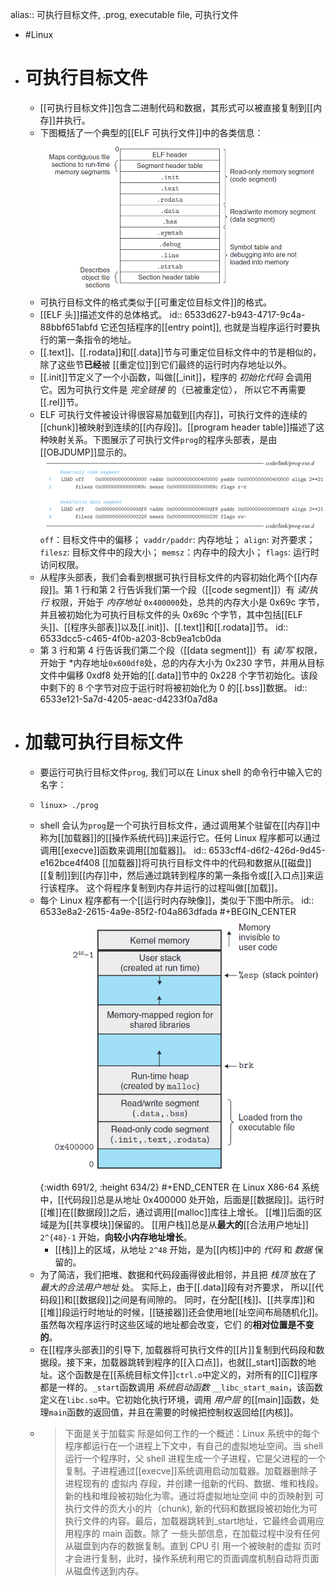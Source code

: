alias:: 可执行目标文件, .prog, executable file, 可执行文件

- #Linux
- # 可执行目标文件
	- [[可执行目标文件]]包含二进制代码和数据，其形式可以被直接复制到[[内存]]并执行。
	- 下图概括了一个典型的[[ELF 可执行文件]]中的各类信息：
	  ![image.png](../assets/image_1697895229975_0.png)
	- 可执行目标文件的格式类似于[[可重定位目标文件]]的格式。
	- [[ELF 头]]描述文件的总体格式。
	  id:: 6533d627-b943-4717-9c4a-88bbf651abfd
	  它还包括程序的[[entry point]], 也就是当程序运行时要执行的第一条指令的地址。
	- [[.text]]、[[.rodata]]和[[.data]]节与可重定位目标文件中的节是相似的，除了这些节**已经**被
	  [[重定位]]到它们最终的运行时内存地址以外。
	- [[.init]]节定义了一个小函数，叫做[[_init]]，程序的 *初始化代码* 会调用它。因为可执行文件是 *完全链接* 的（已被重定位）， 所以它不再需要[[.rel]]节。
	- ELF 可执行文件被设计得很容易加载到[[内存]]，可执行文件的连续的[[chunk]]被映射到连续的[[内存段]]。[[program header table]]描述了这种映射关系。下图展示了可执行文件`prog`的程序头部表，是由[[OBJDUMP]]显示的。
	  ![image.png](../assets/image_1697897288714_0.png)
	  `off`：目标文件中的偏移；
	  `vaddr/paddr`: 内存地址； 
	  `align`: 对齐要求；
	  `filesz`: 目标文件中的段大小；
	  `memsz`：内存中的段大小；
	  `flags`: 运行时访问权限。
	- 从程序头部表，我们会看到根据可执行目标文件的内容初始化两个[[内存段]]。第 1 行和第 2 行告诉我们第一个段（[[code segment]]）有 *读/执行* 权限，开始于 *内存地址* `0x400000`处，总共的内存大小是 0x69c 字节，并且被初始化为可执行目标文件的头 0x69c 个字节，其中包括[[ELF 头]]、[[程序头部表]]以及[[.init]]、[[.text]]和[[.rodata]]节。
	  id:: 6533dcc5-c465-4f0b-a203-8cb9ea1cb0da
	- 第 3 行和第 4 行告诉我们第二个段（[[data segment]]）有 *读/写* 权限，开始于 *内存地址`0x600df8`处，总的内存大小为 0x230 字节，并用从目标文件中偏移 0xdf8 处开始的[[.data]]节中的 0x228 个字节初始化。该段中剩下的 8 个字节对应于运行时将被初始化为 0 的[[.bss]]数据。
	  id:: 6533e121-5a7d-4205-aeac-d4233f0a7d8a
- # 加载可执行目标文件
	- 要运行可执行目标文件`prog`, 我们可以在 Linux shell 的命令行中输入它的名字：
	- ``` shell
	  linux> ./prog
	  ```
	- shell 会认为`prog`是一个可执行目标文件，通过调用某个驻留在[[内存]]中称为[[加载器]]的[[操作系统代码]]来运行它。任何 Linux 程序都可以通过调用[[execve]]函数来调用[[加载器]]。
	  id:: 6533cff4-d6f2-426d-9d45-e162bce4f408
	  [[加载器]]将可执行目标文件中的代码和数据从[[磁盘]][[复制]]到[[内存]]中，然后通过跳转到程序的第一条指令或[[入口点]]来运行该程序。
	  这个将程序复制到内存并运行的过程叫做[[加载]]。
	- 每个 Linux 程序都有一个[[运行时内存映像]]，类似于下图中所示。
	  id:: 6533e8a2-2615-4a9e-85f2-f04a863dfada
	  #+BEGIN_CENTER
	  ![image.png](../assets/image_1697900310095_0.png){:width 691/2, :height 634/2}
	  #+END_CENTER 
	  在 Linux X86-64 系统中，[[代码段]]总是从地址 0x400000 处开始，后面是[[数据段]]。运行时[[堆]]在[[数据段]]之后，通过调用[[malloc]]库往上增长。
	  [[堆]]后面的区域是为[[共享模块]]保留的。
	  [[用户栈]]总是从**最大的**[[合法用户地址]] `2^{48}-1` 开始，**向较小内存地址增长**。
		- [[栈]]上的区域，从地址 `2^48` 开始，是为[[内核]]中的 *代码* 和 *数据* 保留的。
	- 为了简洁，我们把堆、数据和代码段画得彼此相邻，并且把 *栈顶* 放在了 *最大的合法用户地址* 处。
	  实际上，由于[[.data]]段有对齐要求， 所以[[代码段]]和[[数据段]]之间是有间隙的。
	  同时，在分配[[栈]]、[[共享库]]和[[堆]]段运行时地址的时候，[[链接器]]还会使用地[[址空间布局随机化]]。虽然每次程序运行时这些区域的地址都会改变，它们
	  的**相对位置是不变的**。
	- 在[[程序头部表]]的引导下, 加载器将可执行文件的[[片]]复制到代码段和数据段。接下来，加载器跳转到程序的[[入口点]]，也就[[_start]]函数的地址。这个函数是在[[系统目标文件]]`ctrl.o`中定义的，对所有的[[C]]程序都是一样的。`_start`函数调用 *系统启动函数* `__libc_start_main`，该函数定义在`libc.so`中。它初始化执行环境，调用 *用户层* 的[[main]]函数，处理`main`函数的返回值，并且在需要的时候把控制权返回给[[内核]]。
	- > 下面是关于加载实 际是如何工作的一个概述：Linux 系统中的每个程序都运行在一个进程上下文中，有自己的虚拟地址空间。当 shell 运行一个程序时，父 shell 进程生成一个子进程，它是父进程的一个复制。子进程通过[[execve]]系统调用启动加载器。加载器删除子进程现有的 虚拟内 存段，并创建一组新的代码、数据、堆和栈段。新的栈和堆段被初始化为零。通过将虚拟地址空间 中的页映射到 可执行文件的页大小的片（chunk), 新的代码和数据段被初始化为可执行文件的内容。最后，加载器跳转到_start地址，它最终会调用应用程序的 main 函数。除了 一些头部信息，在加载过程中没有任何从磁盘到内存的数据复制。直到 CPU 引 用一个被映射的虚拟 页时才会进行复制，此时，操作系统利用它的页面调度机制自动将页面从磁盘传送到内存。